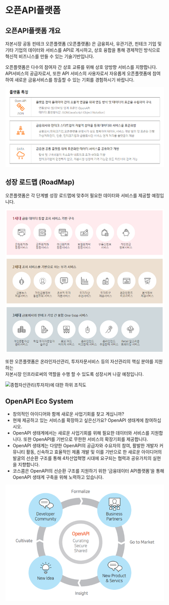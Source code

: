 # 오픈API플랫폼

## 오픈API플랫폼 개요

자본시장 공동 핀테크 오픈플랫폼 (오픈플랫폼) 은 금융회사, 유관기관, 핀테크 기업 및 기타 기업의 데이터와 서비스를 API로 게시하고, 상호 융합을 통해 경제적인 방식으로 혁신적 비즈니스를 만들 수 있는 기술기반입니다.

오픈플랫폼은 다수의 참여자 간 상호 교류를 위해 상호 양방향 서비스를 지향합니다.\
API서비스의 공급자로서, 또한 API 서비스의 사용자로서 자유롭게 오픈플랫폼에 참여하여 새로운 금융서비스를 창출할 수 있는 기회를 경험하시기 바랍니다.

![](<.gitbook/assets/image (76).png>)

## **성장 로드맵 (RoadMap)**

오픈플랫폼은 각 단계별 성장 로드맵에 맞추어 필요한 데이터와 서비스를 제공할 예정입니다.

![](<.gitbook/assets/image (94).png>)

&#x20;또한 오픈플랫폼은 온라인자산관리, 투자자문서비스 등의 자산관리의 핵심 분야를 지원하는\
자본시장 인프라로써의 역할을 수행 할 수 있도록 성장시켜 나갈 예정입니다.

![종합자산관리(투자자)에 대한 하위 조직도](http://biz.koscom.co.kr/images/cpt/info/img\_info02.jpg;jsessionid=7532B3F3E315B5534DF4CB4A9F515AC9)



## OpenAPI Eco System

* 창의적인 아이디어와 함께 새로운 사업기회를 찾고 계십니까?
* 현재 제공하고 있는 서비스를 확장하고 싶은신가요? OpenAPI 생태계에 참여하십시오.&#x20;
* OpenAPI 생태계에서는 새로운 사업기회를 위해 필요한 데이터와 서비스를 지원합니다. 또한 OpenAPI를 기반으로 무한한 서비스의 확장기회를 제공합니다.
* OpenAPI 생태계는 다양한 OpenAPI의 공급자와 수요자의 참여, 활발한 개발자 커뮤니티 활동, 신속하고 효율적인 제품 개발 및 이를 기반으로 한 새로운 아이디어의 발굴의 선순환 구조를 통해 4차산업혁명 시대에 요구되는 협력과 공유가치의 실현을 지향합니다.&#x20;
* 코스콤은 OpenAPI의 선순환 구조를 지원하기 위한 ‘금융데이터 API플랫폼’을 통해 OpenAPI 생태계 구축을 위해 노력하고 있습니다.   &#x20;

![](<.gitbook/assets/image (12).png>)

